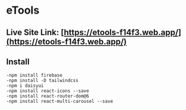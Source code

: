 # eTools
## Live Site Link: [https://etools-f14f3.web.app/](https://etools-f14f3.web.app/)

## Install
    -npm install firebase
    -npm install -D tailwindcss
    -npm i daisyui
    -npm install react-icons --save
    -npm install react-router-dom@6
    -npm install react-multi-carousel --save
    
    

